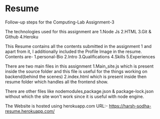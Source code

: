 # Resume

Follow-up steps for the Computing-Lab Assignment-3

The technologies used for this assignment are
1.Node Js
2.HTML
3.Git & Github
4.Heroku

This Resume contains all the contents submitted in the assignment 1 and apart from it, I additionally included the Profile Image in the resume.
Contents are-
1.personal-Bio
2.Intro
3.Qualifications
4.Skills
5.Experiences

There are two main files in this assignment
1.Main_site.js which is present inside the source folder and this file is useful for the things working on backend(behind the scenes)
2.index.html which is present inside then resume folder which handles all the frontend show.

There are other files like nodemodules,package.json & package-lock.json without which the site won't work since it is useful with node engine.

The Website is hosted using herokuapp.com
URL:- https://harsh-sodha-resume.herokuapp.com/


